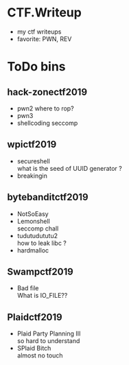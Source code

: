 # CTF.Writeup
 - my ctf writeups
 - favorite: PWN, REV

# ToDo bins
## hack-zonectf2019
- pwn2
where to rop?
- pwn3
- shellcoding
seccomp
## wpictf2019
- secureshell  
  what is the seed of UUID generator ?
- breakingin
 
## bytebanditctf2019
- NotSoEasy
- Lemonshell  
seccomp chall
- tudutudututu2  
    how to leak libc ?
- hardmalloc

## Swampctf2019
- Bad file  
    What is IO_FILE??

## Plaidctf2019
- Plaid Party Planning III  
so hard to understand
- SPlaid Bitch  
almost no touch


